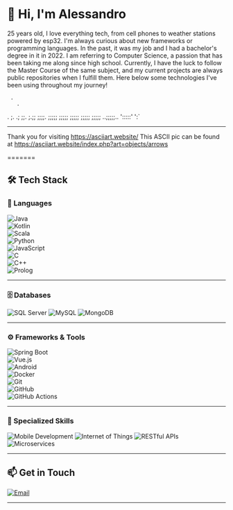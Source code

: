 
# 👋 Hi, I'm Alessandro
25 years old, I love everything tech, from cell phones to weather stations powered by esp32. I'm always curious about new frameworks or programming languages. In the past, it was my job and I had a bachelor's degree in it in 2022. I am referring to Computer Science, a passion that has been taking me along since high school. Currently, I have the luck to follow the Master Course of the same subject, and my current projects are always public repositories when I fulfill them.
Here below some technologies I've been using throughout my journey!

     .
       .
   . ;.
    .;
     ;;.
   ;.;;
   ;;;;.
   ;;;;;
   ;;;;;
   ;;;;;
   ;;;;;
   ;;;;;
 ..;;;;;..
  ':::::'
    ':`

------------------------------------------------
Thank you for visiting https://asciiart.website/
This ASCII pic can be found at
https://asciiart.website/index.php?art=objects/arrows
⠀⠀⠀⠀⠀⠀⠀⠀⠀
                       


=======
## 🛠️ Tech Stack

### 🔧 Languages
![Java](https://img.shields.io/badge/Java-ED8B00?style=for-the-badge&logo=java&logoColor=white)  
![Kotlin](https://img.shields.io/badge/Kotlin-0095D5?style=for-the-badge&logo=kotlin&logoColor=white)  
![Scala](https://img.shields.io/badge/Scala-DC322F?style=for-the-badge&logo=scala&logoColor=white)  
![Python](https://img.shields.io/badge/Python-3776AB?style=for-the-badge&logo=python&logoColor=white)  
![JavaScript](https://img.shields.io/badge/JavaScript-F7DF1E?style=for-the-badge&logo=javascript&logoColor=black)  
![C](https://img.shields.io/badge/C-00599C?style=for-the-badge&logo=c&logoColor=white)  
![C++](https://img.shields.io/badge/C++-00599C?style=for-the-badge&logo=cplusplus&logoColor=white)  
![Prolog](https://img.shields.io/badge/Prolog-5C2D91?style=for-the-badge&logoColor=white)  

---

### 🗄️ Databases
![SQL Server](https://img.shields.io/badge/SQL_Server-CC2927?style=for-the-badge&logo=microsoft-sql-server&logoColor=white)
![MySQL](https://img.shields.io/badge/MySQL-4479A1?style=for-the-badge&logo=mysql&logoColor=white)
![MongoDB](https://img.shields.io/badge/MongoDB-47A248?style=for-the-badge&logo=mongodb&logoColor=white)  

---

### ⚙️ Frameworks & Tools
![Spring Boot](https://img.shields.io/badge/Spring_Boot-6DB33F?style=for-the-badge&logo=spring-boot&logoColor=white)  
![Vue.js](https://img.shields.io/badge/Vue.js-4FC08D?style=for-the-badge&logo=vue-dot-js&logoColor=white)  
![Android](https://img.shields.io/badge/Android-3DDC84?style=for-the-badge&logo=android&logoColor=white)  
![Docker](https://img.shields.io/badge/Docker-2496ED?style=for-the-badge&logo=docker&logoColor=white)  
![Git](https://img.shields.io/badge/Git-F05032?style=for-the-badge&logo=git&logoColor=white)  
![GitHub](https://img.shields.io/badge/GitHub-181717?style=for-the-badge&logo=github&logoColor=white)  
![GitHub Actions](https://img.shields.io/badge/GitHub_Actions-2088FF?style=for-the-badge&logo=github-actions&logoColor=white)  

---

### 🧠 Specialized Skills
![Mobile Development](https://img.shields.io/badge/Mobile_Development-3DDC84?style=for-the-badge&logo=android&logoColor=white)
![Internet of Things](https://img.shields.io/badge/Internet_of_Things-009688?style=for-the-badge&logo=internet-explorer&logoColor=white)
![RESTful APIs](https://img.shields.io/badge/RESTful_APIs-FFCA28?style=for-the-badge&logo=api&logoColor=black)
![Microservices](https://img.shields.io/badge/Microservices-FF6F00?style=for-the-badge&logo=google-cloud&logoColor=white)


---

## 📫 Get in Touch
[![Email](https://img.shields.io/badge/Email-D14836?logo=gmail&logoColor=white&style=flat-square)](mailto:alessandro.becci@studio.unibo.it)  

---
